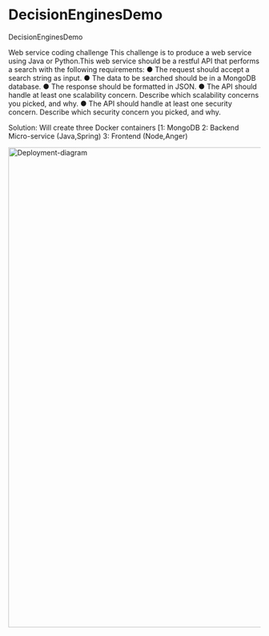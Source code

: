 # DecisionEnginesDemo
DecisionEnginesDemo

Web service coding challenge
This challenge is to produce a web service using Java or Python.This web service should be a restful API that performs a search with the following requirements:
● The request should accept a search string as input.
● The data to be searched should be in a MongoDB database.
● The response should be formatted in JSON.
● The API should handle at least one scalability concern. Describe which scalability
concerns you picked, and why.
● The API should handle at least one security concern. Describe which security concern
you picked, and why.

Solution:
  Will create three Docker containers [1: MongoDB 2: Backend Micro-service (Java,Spring)  3: Frontend (Node,Anger)

<img width="959" alt="Deployment-diagram" src="https://user-images.githubusercontent.com/6364184/57546995-8cc77c00-7312-11e9-96c0-d583aa4f58e7.png">
